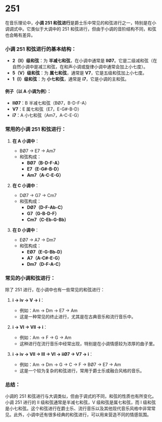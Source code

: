 # 251

在音乐理论中，**小调 251 和弦进行**是爵士乐中常见的和弦进行之一，特别是在小调调式中。它类似于大调中的 251 和弦进行，但由于小调的音阶结构不同，和弦也会略有差异。

### 小调 251 和弦进行的基本结构：

- **2（II）级和弦**：为 **半减七和弦**，在小调中通常是 **IIØ7**。它是二级减和弦（在自然小调中是减三和弦，在和声小调或旋律小调中通常会加上小七度）。
- **5（V）级和弦**：为 **属七和弦**，通常是 **V7**，它是五级和弦加上小七度。
- **1（I）级和弦**：为 **小七和弦**，通常是 **i7**，它是小调的主和弦。

#### 例子（以 A 小调为例）：
- **IIØ7**：B 半减七和弦（BØ7，B-D-F-A）
- **V7**：E 属七和弦（E7，E-G#-B-D）
- **i7**：A 小七和弦（Am7，A-C-E-G）

### 常用的小调 251 和弦进行：

1. **在 A 小调中**：
    - BØ7 → E7 → Am7
    - 和弦构成：
        - **BØ7（B-D-F-A）**
        - **E7（E-G#-B-D）**
        - **Am7（A-C-E-G）**

2. **在 C 小调中**：
    - DØ7 → G7 → Cm7
    - 和弦构成：
        - **DØ7（D-F-Ab-C）**
        - **G7（G-B-D-F）**
        - **Cm7（C-Eb-G-Bb）**

3. **在 D 小调中**：
    - EØ7 → A7 → Dm7
    - 和弦构成：
        - **EØ7（E-G-Bb-D）**
        - **A7（A-C#-E-G）**
        - **Dm7（D-F-A-C）**

### 常见的小调和弦进行：

除了 251 进行，在小调中也有一些常见的和弦进行：

1. **i → iv → V → i**：
    - 例如：Am → Dm → E7 → Am
    - 这是一种常见的终止进行，尤其是在古典音乐和流行音乐中。

2. **i → VI → VII → i**：
    - 例如：Am → F → G → Am
    - 这种进行在流行音乐中经常出现，特别是在小调情感较为浓厚的曲子里。

3. **i → iv → VII → III → VI → iiØ7 → V7 → i**：
    - 例如：Am → Dm → G → C → F → BØ7 → E7 → Am
    - 这是一个较为复杂的和弦进行，常用于爵士乐或融合风格的音乐。

### 总结：

小调的 251 和弦进行与大调类似，但由于调式的不同，和弦的性质也有所变化。小调 251 进行的 II 级和弦通常是半减七和弦，V 级和弦是属七和弦，而 I 级和弦是小七和弦。这个和弦进行在爵士乐、流行音乐以及其他现代音乐风格中非常常见。此外，小调中还有很多经典的和弦进行，可以用来营造不同的情感氛围。